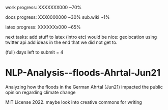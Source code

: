 work progress:
XXXXXXX000 ~70%

docs progress:
XXX0000000 ~30%
sub.wiki ~1%

latex progress:
XXXXXXx000 ~65%

next tasks: add stuff to latex (intro etc)
would be nice: geolocation using twitter api
add ideas in the end that we did not get to.

(full) days left to submit = 4
# NLP-Analysis--floods-Ahrtal-Jun21
Analyzing how the floods in the German Ahrtal (Jun21) impacted the public opinion regarding climate change

MIT License 2022.
maybe look into creative commons for writing

